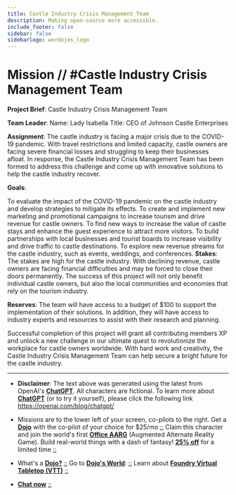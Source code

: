 ```yaml
---
title: Castle Industry Crisis Management Team
description: Making open-source more accessible.
include_footer: false
sidebar: false
sidebarlogo: wordojos_logo
---
```

# Mission // #Castle Industry Crisis Management Team

**Project Brief**: Castle Industry Crisis Management Team

**Team Leader**:
Name: Lady Isabella
Title: CEO of Johnson Castle Enterprises

**Assignment**:
The castle industry is facing a major crisis due to the COVID-19 pandemic. With travel restrictions and limited capacity, castle owners are facing severe financial losses and struggling to keep their businesses afloat. In response, the Castle Industry Crisis Management Team has been formed to address this challenge and come up with innovative solutions to help the castle industry recover.

**Goals**:

To evaluate the impact of the COVID-19 pandemic on the castle industry and develop strategies to mitigate its effects.
To create and implement new marketing and promotional campaigns to increase tourism and drive revenue for castle owners.
To find new ways to increase the value of castle stays and enhance the guest experience to attract more visitors.
To build partnerships with local businesses and tourist boards to increase visibility and drive traffic to castle destinations.
To explore new revenue streams for the castle industry, such as events, weddings, and conferences.
**Stakes**:
The stakes are high for the castle industry. With declining revenue, castle owners are facing financial difficulties and may be forced to close their doors permanently. The success of this project will not only benefit individual castle owners, but also the local communities and economies that rely on the tourism industry.

**Reserves**:
The team will have access to a budget of $100 to support the implementation of their solutions. In addition, they will have access to industry experts and resources to assist with their research and planning.

Successful completion of this project will grant all contributing members XP and unlock a new challenge in our ultimate quest to revolutionize the workplace for castle owners worldwide. With hard work and creativity, the Castle Industry Crisis Management Team can help secure a bright future for the castle industry.

---

* **Disclaimer**: The text above was generated using the latest from OpenAI's [**ChatGPT**](https://openai.com/blog/chatgpt/).  All characters are fictional.  To learn more about [**ChatGPT**](https://openai.com/blog/chatgpt/) (or to try it yourself), please click the following link https://openai.com/blog/chatgpt/

* Missions are to the lower left of your screen, co-pilots to the right. Get a [**Dojo**](https://workmates.live/marketplace) with the co-pilot of your choice for $25/mo [::](https://workmates.live/marketplace)  Claim this character and join the world's first [**Office AARG**](https://dojos.world) (Augmented Alternate Reality Game). Build real-world things with a dash of fantasy! [**25% off**](https://blog.workdojos.com/free-dojo) for a limited time [::](https://blog.workdojos.com/free-dojo) 

* What's a [**Dojo?**](https://workdojos.com) [::](https://workdojos.com)  Go to [**Dojo's World**](https://dojos.world): [::](https://dojos.world)  Learn about [**Foundry Virtual Tabletop (VTT)**](https://foundryvtt.com) [::](https://foundryvtt.com/)

* [**Chat now**](https://chat.workmates.live/channel/support) [::](https://chat.workmates.live/channel/support)